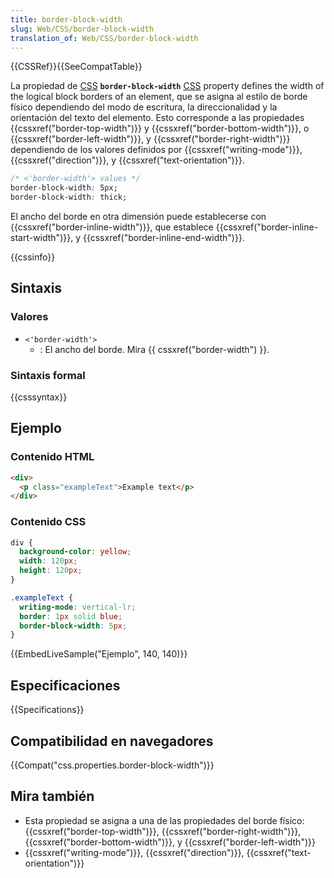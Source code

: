 ```yaml
---
title: border-block-width
slug: Web/CSS/border-block-width
translation_of: Web/CSS/border-block-width
---
```


{{CSSRef}}{{SeeCompatTable}}

La propiedad de [CSS](/es/docs/Web/CSS) **`border-block-width`** [CSS](/es/docs/Web/CSS) property defines the width of the logical block borders of an element, que se asigna al estilo de borde físico dependiendo del modo de escritura, la direccionalidad y la orientación del texto del elemento. Esto corresponde a las propiedades {{cssxref("border-top-width")}} y {{cssxref("border-bottom-width")}}, o {{cssxref("border-left-width")}}, y {{cssxref("border-right-width")}} dependiendo de los valores definidos por {{cssxref("writing-mode")}}, {{cssxref("direction")}}, y {{cssxref("text-orientation")}}.

```css
/* <'border-width'> values */
border-block-width: 5px;
border-block-width: thick;
```

El ancho del borde en otra dimensión puede establecerse con {{cssxref("border-inline-width")}}, que establece {{cssxref("border-inline-start-width")}}, y {{cssxref("border-inline-end-width")}}.

{{cssinfo}}

## Sintaxis

### Valores

- `<'border-width'>`
  - : El ancho del borde. Mira {{ cssxref("border-width") }}.

### Sintaxis formal

{{csssyntax}}

## Ejemplo

### Contenido HTML

```html
<div>
  <p class="exampleText">Example text</p>
</div>
```

### Contenido CSS

```css
div {
  background-color: yellow;
  width: 120px;
  height: 120px;
}

.exampleText {
  writing-mode: vertical-lr;
  border: 1px solid blue;
  border-block-width: 5px;
}
```

{{EmbedLiveSample("Ejemplo", 140, 140)}}

## Especificaciones

{{Specifications}}

## Compatibilidad en navegadores

{{Compat("css.properties.border-block-width")}}

## Mira también

- Esta propiedad se asigna a una de las propiedades del borde físico: {{cssxref("border-top-width")}}, {{cssxref("border-right-width")}}, {{cssxref("border-bottom-width")}}, y {{cssxref("border-left-width")}}
- {{cssxref("writing-mode")}}, {{cssxref("direction")}}, {{cssxref("text-orientation")}}
